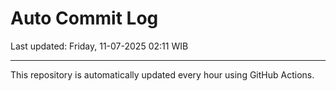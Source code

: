 # Auto Commit Log

Last updated: Friday, 11-07-2025 02:11 WIB

---

This repository is automatically updated every hour using GitHub Actions.
